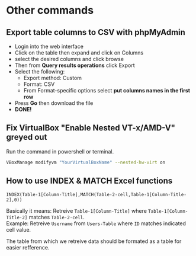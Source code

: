 # Other commands
## Export table columns to CSV with phpMyAdmin
* Login into the web interface
* Click on the table then expand and click on Columns
* select the desired columns and click browse
* Then from __Query results operations__ click Export
* Select the following:
    * Export method: Custom
    * Format: CSV
    * From Format-specific options select __put columns names in the first row__
* Press __Go__ then download the file
* __DONE!__

## Fix VirtualBox "Enable Nested VT-x/AMD-V" greyed out
Run the command in powershell or terminal.
```bash
VBoxManage modifyvm "YourVirtualBoxName" --nested-hw-virt on
```
## How to use INDEX & MATCH Excel functions
```excel
INDEX(Table-1[Column-Title],MATCH(Table-2-cell,Table-1[Column-Title-2],0))
```

Basically it means: Retreive ```Table-1[Column-Title]``` where ```Table-1[Column-Title-2]``` matches ```Table-2-cell```.  
Example: Retreive ```Username``` from ```Users-Table``` where ```ID``` matches indicated cell value.

The table from which we retreive data should be formated as a table for easier refference.
